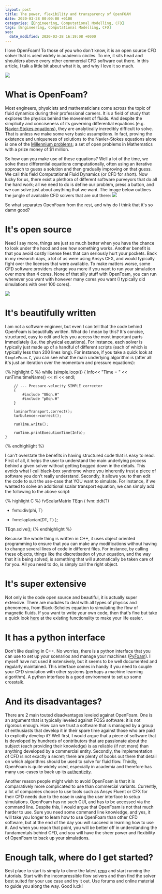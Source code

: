 ```yaml
---
layout: post
title: The power, flexibility and transparency of OpenFOAM
date: 2020-03-28 00:00:00 +0100
categories: [Engineering, Computational Modelling, CFD]
tags: [Engineering, Computational Modelling, CFD]
seo:
  date_modified: 2020-03-28 16:19:08 +0000
---
```


I love OpenFoam! To those of you who don't know, it is an open source CFD solver that is used widely in academic circles. To me, it sits head and shoulders above every other commercial  CFD software out there. In this article, I talk a little bit about what it is, and why I love it so much.

![](https://www.esrtechnology.com/images/Oil_and_gas/openfoam1.PNG)

# What is OpenFoam?

Most engineers, physicists and mathematicians come across the topic of fluid dynamics during their professional careers. It is a field of study that explores the physics behind the movement of fluids. And despite the simplicity and conciseness of its governing differential equations (e.g. [Navier-Stokes equations](https://en.wikipedia.org/wiki/Navier%E2%80%93Stokes_existence_and_smoothness)), they are analytically incredibly difficult to solve. That is unless we make some very basic assumptions. In fact, proving the existence and uniqueness of solutions to the Navier-Stokes equations alone is one of the [Millennium problems](https://www.claymath.org/millennium-problems); a set of open problems in Mathematics with a prize money of $1 million. 

So how can you make use of these equations? Well a lot of the time, we solve these differential equations computationally, often using an iterative approach to guess a solution and then gradually improving on that guess. We call this field Computational Fluid Dynamics (or CFD for short). Now lucky for us, there exist a plethora of different software purveyors that do all the hard work; all we need to do is define our problem, press a button, and we can solve just about anything that we want. The image below outlines the jungle of available CFD solvers that are out there: 
![](https://static1.squarespace.com/static/53eacd17e4b0588f78eb723c/57d014bcf5e231cca98a9f0a/5b9923e10e2e72e7bb560929/1580746771470/Consultants+and+CFD+software.png?format=1500w)

So what separates OpenFoam from the rest, and why do I think that it's so damn good?

# It's open source

Need I say more, things are just so much better when you have the chance to look under the hood and see how something works. Another benefit is that you avoid costly license fees that can seriously hurt your pockets. Back in my research days, a lot of us were using Ansys CFX, and would typically fight over the licenses that were available. To make matters worse, some CFD software providers charge you more if you want to run your simulation over more than 4 cores. None of that silly stuff with OpenFoam, you can run whenever you want with however many cores you want (I typically did simulations with over 100 cores). 

![](https://external-preview.redd.it/iWgQYjbOPoYdyGzHM9FdoCvBayKSWktdqweZokDtcKs.png?auto=webp&s=08ae5592957df52152182390d84dbd03ef49dea7)

# It's beautifully written

I am not a software engineer, but even I can tell that the code behind OpenFoam is beautifully written. What do I mean by this? It's concise, structured, easy to edit and lets you access the most important parts immediately (i.e. the physical equations). For instance, each solver is typically just made up of a handful of different scripts (each of which is typically less than 200 lines long). For instance, if you take a quick look at `SimpleFoam.C`, you can see what the main underlying algorithm is (after all it's just an iteration over the momentum and pressure equations):	 

{% highlight C %}
while (simple.loop())
    {
        Info<< "Time = " << runTime.timeName() << nl << endl;

        // --- Pressure-velocity SIMPLE corrector
        {
            #include "UEqn.H"
            #include "pEqn.H"
        }

        laminarTransport.correct();
        turbulence->correct();

        runTime.write();

        runTime.printExecutionTime(Info);
    }
{% endhighlight %}

I can't overstate the benefits in having structured code that is easy to read. First of all, it helps the user to understand the main underlying process behind a given solver without getting bogged down in the details. This avoids what I call black-box syndrome where you inherently trust a piece of software you don't really understand. Secondly, it allows you to then edit the code to suit the use-case that YOU want to simulate. For instance, if we wanted to solve an additional scalar transport equation, we can simply add the following to the above script: 

{% highlight C %}
fvScalarMatrix TEqn
(
   fvm::ddt(T)             
 + fvm::div(phi, T)        
 - fvm::laplacian(DT, T) 
);
 
TEqn.solve();
{% endhighlight %}

Because the whole thing is written in C++, it uses object oriented programming to ensure that you can make any modifications without having to change several lines of code in different files. For instance, by calling these objects, things like the discretisation of your equation, and the way that it is being solved, is something that will automatically be taken care of for you. All you need to do, is simply call the right object. 

# It's super extensive
Not only is the code open source and beautiful, it is actually super extensive. There are modules to deal with all types of physics and phenomena, from Black-Scholes equation to simulating the flow of magnetic fluids. If you want to write your own code, then that's fine but take a quick look [here](https://www.openfoam.com/documentation/user-guide/standard-libraries.php) at the existing functionality to make your life easier. 


# It has a python interface
Don't like dealing in C++. No worries, there is a python interface that you can use to set up your scenarios and manage your machines ([PyFoam](https://github.com/takaakiaoki/PyFoam)). I myself have not used it extensively, but it seems to be well documented and regularly maintained. This interface comes in handy if you need to couple your CFD simulation with other systems (perhaps a machine learning algorithm). A python interface is a good environment to set up some crosstalk.

# And its disadvantages?

There are 2 main touted disadvantages leveled against OpenFoam. One is an argument that is typically leveled against FOSS software: it is not rigorous enough. How can we trust a software that is managed by a group of enthusiasts that develop it in their spare time against those who are paid to explicitly develop it? Well first, I would argue that a piece of software that is developed by hundreds of contributors that are passionate about the subject (each providing their knowledge) is as reliable (if not more) than anything developed by a commercial entity. Secondly, the implementation of CFD is not exactly a secret; there are plenty of books out there that detail on which algorithms should be used to solve for fluid flow. Thirdly, OpenFoam is quite widely used, especially in academia and therefore has many use-cases to back up its [authenticity](https://www.researchgate.net/publication/261876529_Evaluation_of_OpenFOAM_in_Academic_Research_and_Industrial_Applications).

Another reason people might wish to avoid OpenFoam is that it is comparatively more complicated to use than commercial variants. Currently, a lot of companies choose to use tools such as Ansys Fluent or CFX for their CFD needs due to the ease in using the user interface to setup simulations. OpenFoam has no such GUI, and has to be accessed via the command line. Despite this, I would argue that OpenFoam is not that much harder to use. Sure you need some command line knowledge, and yes, it will take you longer to learn how to use OpenFoam than other CFD software, but at the end of the day you will succeed in learning how to use it. And when you reach that point, you will be better off in understanding the fundamentals behind CFD, and you will have the sheer power and flexibility of OpenFoam to back up your simulations. 


# Enough talk, where do I get started?

 Best place to start is simply to clone the latest [repo](https://github.com/OpenFOAM) and start running the tutorials. Start with the incompressible flow solvers and then find the solver best suited for your use case and try it out. Use forums and online material to guide you along the way. Good luck!	